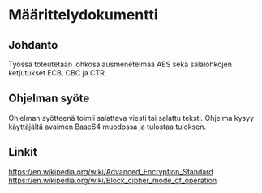Määrittelydokumentti
===

Johdanto
---

Työssä toteutetaan lohkosalausmenetelmää AES sekä salalohkojen ketjutukset ECB, CBC ja CTR.


Ohjelman syöte
---

Ohjelman syötteenä toimii salattava viesti tai salattu teksti. Ohjelma kysyy käyttäjältä
avaimen Base64 muodossa ja tulostaa tuloksen.


Linkit
---

https://en.wikipedia.org/wiki/Advanced_Encryption_Standard  
https://en.wikipedia.org/wiki/Block_cipher_mode_of_operation
